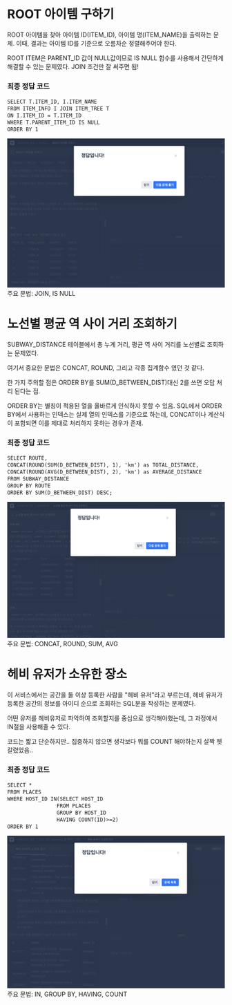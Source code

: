 # ROOT 아이템 구하기

ROOT 아이템을 찾아 아이템 ID(ITEM_ID), 아이템 명(ITEM_NAME)을 출력하는  문제. 이때, 결과는 아이템 ID를 기준으로 오름차순 정렬해주어야 한다.

ROOT ITEM은 PARENT_ID 값이 NULL값이므로 IS NULL 함수를 사용해서 간단하게 해결할 수 있는 문제였다. JOIN 조건만 잘 써주면 됨!

### 최종 정답 코드
```
SELECT T.ITEM_ID, I.ITEM_NAME
FROM ITEM_INFO I JOIN ITEM_TREE T 
ON I.ITEM_ID = T.ITEM_ID
WHERE T.PARENT_ITEM_ID IS NULL
ORDER BY 1
```
![result](image_w4/4-1.png)
주요 문법: JOIN, IS NULL

# 노선별 평균 역 사이 거리 조회하기

SUBWAY_DISTANCE 테이블에서 총 누계 거리, 평균 역 사이 거리를 노선별로 조회하는 문제였다.

여기서 중요한 문법은 CONCAT, ROUND, 그리고 각종 집계함수 였던 것 같다.

한 가지 주의할 점은 ORDER BY를 SUM(D_BETWEEN_DIST)대신 2를 쓰면 오답 처리 된다는 점.

ORDER BY는 별칭이 적용된 열을 올바르게 인식하지 못할 수 있음. SQL에서 ORDER BY에서 사용하는 인덱스는 실제 열의 인덱스를 기준으로 하는데, CONCAT이나 계산식이 포함되면 이를 제대로 처리하지 못하는 경우가 존재.
### 최종 정답 코드
```
SELECT ROUTE, 
CONCAT(ROUND(SUM(D_BETWEEN_DIST), 1), 'km') as TOTAL_DISTANCE, 
CONCAT(ROUND(AVG(D_BETWEEN_DIST), 2), 'km') as AVERAGE_DISTANCE
FROM SUBWAY_DISTANCE
GROUP BY ROUTE
ORDER BY SUM(D_BETWEEN_DIST) DESC;
```
![result](image_w4/4-2.png)
주요 문법: CONCAT, ROUND, SUM, AVG


# 헤비 유저가 소유한 장소

이 서비스에서는 공간을 둘 이상 등록한 사람을 "헤비 유저"라고 부르는데, 헤비 유저가 등록한 공간의 정보를 아이디 순으로 조회하는 SQL문을 작성하는 문제였다.

어떤 유저를 헤비유저로 파악하여 조회할지를 중심으로 생각해야했는데, 그 과정에서 IN절을 사용해줄 수 있다.

코드는 짧고 단순하지만.. 집중하지 않으면 생각보다 뭐를 COUNT 해야하는지 살짝 헷갈렸었음..

### 최종 정답 코드
```
SELECT *
FROM PLACES
WHERE HOST_ID IN(SELECT HOST_ID
                FROM PLACES
                GROUP BY HOST_ID
                HAVING COUNT(ID)>=2)
ORDER BY 1
```
![result](image_w4/4-3.png)
주요 문법: IN, GROUP BY, HAVING, COUNT